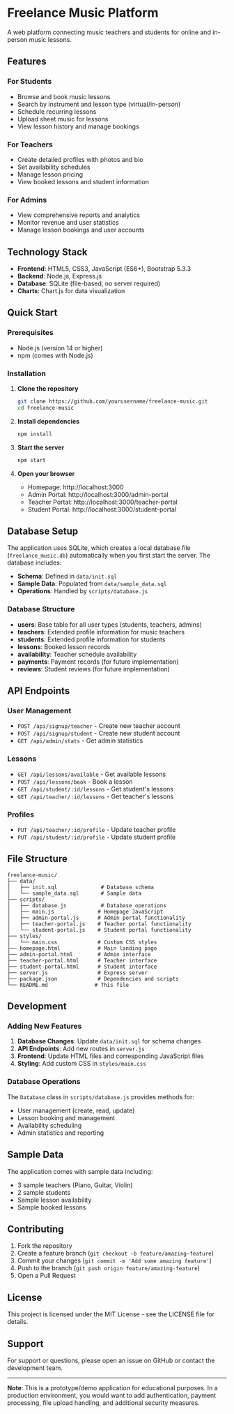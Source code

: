 # Freelance Music Platform

A web platform connecting music teachers and students for online and in-person music lessons.

## Features

### For Students
- Browse and book music lessons
- Search by instrument and lesson type (virtual/in-person)
- Schedule recurring lessons
- Upload sheet music for lessons
- View lesson history and manage bookings

### For Teachers
- Create detailed profiles with photos and bio
- Set availability schedules
- Manage lesson pricing
- View booked lessons and student information

### For Admins
- View comprehensive reports and analytics
- Monitor revenue and user statistics
- Manage lesson bookings and user accounts

## Technology Stack

- **Frontend**: HTML5, CSS3, JavaScript (ES6+), Bootstrap 5.3.3
- **Backend**: Node.js, Express.js
- **Database**: SQLite (file-based, no server required)
- **Charts**: Chart.js for data visualization

## Quick Start

### Prerequisites
- Node.js (version 14 or higher)
- npm (comes with Node.js)

### Installation

1. **Clone the repository**
   ```bash
   git clone https://github.com/yourusername/freelance-music.git
   cd freelance-music
   ```

2. **Install dependencies**
   ```bash
   npm install
   ```

3. **Start the server**
   ```bash
   npm start
   ```

4. **Open your browser**
   - Homepage: http://localhost:3000
   - Admin Portal: http://localhost:3000/admin-portal
   - Teacher Portal: http://localhost:3000/teacher-portal
   - Student Portal: http://localhost:3000/student-portal

## Database Setup

The application uses SQLite, which creates a local database file (`freelance_music.db`) automatically when you first start the server. The database includes:

- **Schema**: Defined in `data/init.sql`
- **Sample Data**: Populated from `data/sample_data.sql`
- **Operations**: Handled by `scripts/database.js`

### Database Structure

- **users**: Base table for all user types (students, teachers, admins)
- **teachers**: Extended profile information for music teachers
- **students**: Extended profile information for students
- **lessons**: Booked lesson records
- **availability**: Teacher schedule availability
- **payments**: Payment records (for future implementation)
- **reviews**: Student reviews (for future implementation)

## API Endpoints

### User Management
- `POST /api/signup/teacher` - Create new teacher account
- `POST /api/signup/student` - Create new student account
- `GET /api/admin/stats` - Get admin statistics

### Lessons
- `GET /api/lessons/available` - Get available lessons
- `POST /api/lessons/book` - Book a lesson
- `GET /api/student/:id/lessons` - Get student's lessons
- `GET /api/teacher/:id/lessons` - Get teacher's lessons

### Profiles
- `PUT /api/teacher/:id/profile` - Update teacher profile
- `PUT /api/student/:id/profile` - Update student profile

## File Structure

```
freelance-music/
├── data/
│   ├── init.sql              # Database schema
│   └── sample_data.sql       # Sample data
├── scripts/
│   ├── database.js           # Database operations
│   ├── main.js              # Homepage JavaScript
│   ├── admin-portal.js      # Admin portal functionality
│   ├── teacher-portal.js    # Teacher portal functionality
│   └── student-portal.js    # Student portal functionality
├── styles/
│   └── main.css             # Custom CSS styles
├── homepage.html            # Main landing page
├── admin-portal.html        # Admin interface
├── teacher-portal.html      # Teacher interface
├── student-portal.html      # Student interface
├── server.js                # Express server
├── package.json             # Dependencies and scripts
└── README.md               # This file
```

## Development

### Adding New Features

1. **Database Changes**: Update `data/init.sql` for schema changes
2. **API Endpoints**: Add new routes in `server.js`
3. **Frontend**: Update HTML files and corresponding JavaScript files
4. **Styling**: Add custom CSS in `styles/main.css`

### Database Operations

The `Database` class in `scripts/database.js` provides methods for:
- User management (create, read, update)
- Lesson booking and management
- Availability scheduling
- Admin statistics and reporting

## Sample Data

The application comes with sample data including:
- 3 sample teachers (Piano, Guitar, Violin)
- 2 sample students
- Sample lesson availability
- Sample booked lessons

## Contributing

1. Fork the repository
2. Create a feature branch (`git checkout -b feature/amazing-feature`)
3. Commit your changes (`git commit -m 'Add some amazing feature'`)
4. Push to the branch (`git push origin feature/amazing-feature`)
5. Open a Pull Request

## License

This project is licensed under the MIT License - see the LICENSE file for details.

## Support

For support or questions, please open an issue on GitHub or contact the development team.

---

**Note**: This is a prototype/demo application for educational purposes. In a production environment, you would want to add authentication, payment processing, file upload handling, and additional security measures.
